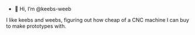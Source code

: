 - 👋 Hi, I’m @keebs-weeb

I like keebs and weebs, figuring out how cheap of a CNC machine I can buy to make prototypes with.


<!---
keebs-weeb/keebs-weeb is a ✨ special ✨ repository because its `README.md` (this file) appears on your GitHub profile.
You can click the Preview link to take a look at your changes.
--->
